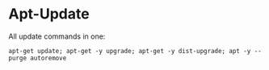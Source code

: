 # Apt-Update

All update commands in one:

```
apt-get update; apt-get -y upgrade; apt-get -y dist-upgrade; apt -y --purge autoremove
```